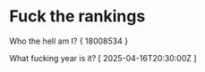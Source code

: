 # Fuck the rankings

Who the hell am I?
{ 18008534 }

What fucking year is it?
[ 2025-04-16T20:30:00Z ]
